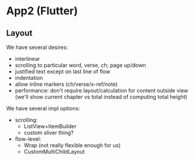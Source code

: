 # App2 (Flutter)

## Layout

We have several desires:
* interlinear
* scrolling to particular word, verse, ch; page up/down
* justified text except on last line of flow
* indentation
* allow inline markers (ch/verse/x-ref/note)
* performance: don't require layout/calculation for content outside view
  (we'll show current chapter vs total instead of computing total height)

We have several impl options:
* scrolling:
  * ListView+ItemBuilder
  * custom sliver thing?
* flow-level:
  * Wrap (not really flexible enough for us)
  * CustomMultiChildLayout


